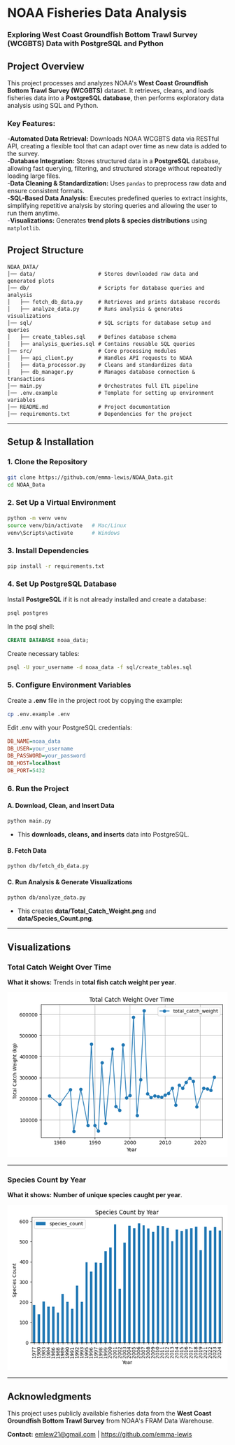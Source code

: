 # **NOAA Fisheries Data Analysis**
### **Exploring West Coast Groundfish Bottom Trawl Survey (WCGBTS) Data with PostgreSQL and Python**

## **Project Overview**
This project processes and analyzes NOAA's **West Coast Groundfish Bottom Trawl Survey (WCGBTS)** dataset. It retrieves, cleans, and loads fisheries data into a **PostgreSQL database**, then performs exploratory data analysis using SQL and Python.

### **Key Features:**
-**Automated Data Retrieval:** Downloads NOAA WCGBTS data via RESTful API, creating a flexible tool that can adapt over time as new data is added to the survey.   
-**Database Integration:** Stores structured data in a **PostgreSQL** database, allowing fast querying, filtering, and structured storage without repeatedly loading large files.   
-**Data Cleaning & Standardization:** Uses `pandas` to preprocess raw data and ensure consistent formats.   
-**SQL-Based Data Analysis:** Executes predefined queries to extract insights, simplifying repetitive analysis by storing queries and allowing the user to run them anytime.   
-**Visualizations:** Generates **trend plots & species distributions** using `matplotlib`.  

## **Project Structure**
```
NOAA_DATA/
│── data/                    # Stores downloaded raw data and generated plots
│── db/                      # Scripts for database queries and analysis
│   ├── fetch_db_data.py     # Retrieves and prints database records
│   ├── analyze_data.py      # Runs analysis & generates visualizations
│── sql/                     # SQL scripts for database setup and queries
│   ├── create_tables.sql    # Defines database schema
│   ├── analysis_queries.sql # Contains reusable SQL queries
│── src/                     # Core processing modules
│   ├── api_client.py        # Handles API requests to NOAA
│   ├── data_processor.py    # Cleans and standardizes data
│   ├── db_manager.py        # Manages database connection & transactions
│── main.py                  # Orchestrates full ETL pipeline
│── .env.example             # Template for setting up environment variables
│── README.md                # Project documentation
│── requirements.txt         # Dependencies for the project
```

---

## **Setup & Installation**
### **1. Clone the Repository**
```bash
git clone https://github.com/emma-lewis/NOAA_Data.git
cd NOAA_Data
```

### **2. Set Up a Virtual Environment**
```bash
python -m venv venv
source venv/bin/activate   # Mac/Linux
venv\Scripts\activate      # Windows
```

### **3. Install Dependencies**
```bash
pip install -r requirements.txt
```

### **4. Set Up PostgreSQL Database**
Install **PostgreSQL** if it is not already installed and create a database:
```bash
psql postgres
```
In the psql shell:
```sql
CREATE DATABASE noaa_data;
```
Create necessary tables:
```bash
psql -U your_username -d noaa_data -f sql/create_tables.sql
```

### **5. Configure Environment Variables**
Create a **.env** file in the project root by copying the example:
```bash
cp .env.example .env
```
Edit .env with your PostgreSQL credentials:
```ini
DB_NAME=noaa_data
DB_USER=your_username
DB_PASSWORD=your_password
DB_HOST=localhost
DB_PORT=5432
```
### **6. Run the Project**
#### **A. Download, Clean, and Insert Data**
```bash
python main.py
```
- This **downloads, cleans, and inserts** data into PostgreSQL.

#### **B. Fetch Data**
```bash
python db/fetch_db_data.py
```

#### **C. Run Analysis & Generate Visualizations**
```bash
python db/analyze_data.py
```
- This creates **data/Total_Catch_Weight.png** and **data/Species_Count.png**.
---

## **Visualizations**
### **Total Catch Weight Over Time**
**What it shows:** Trends in **total fish catch weight per year**.

![Total Catch Weight Over Time](data/Total_Catch_Weight.png)

---

### **Species Count by Year**
**What it shows:** **Number of unique species caught per year**.

![Species Count by Year](data/Species_Count.png)

---

## **Acknowledgments**
This project uses publicly available fisheries data from the **West Coast Groundfish Bottom Trawl Survey** from NOAA's FRAM Data Warehouse.   

**Contact:** emlew21@gmail.com | https://github.com/emma-lewis

[def]: data/Total_Catch_Weight.png
[def2]: data/Total_Catch_Weight.png
[def3]: data/Species_Count.png

